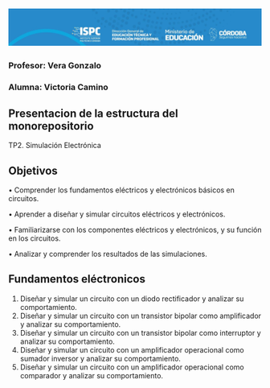 # ![alt text](../recursos/logo.png)
### Profesor: Vera Gonzalo
### Alumna: Victoria Camino

## Presentacion de la estructura del monorepositorio  
TP2. Simulación Electrónica

## Objetivos
• Comprender los fundamentos eléctricos y electrónicos básicos en circuitos.

• Aprender a diseñar y simular circuitos eléctricos y electrónicos.

• Familiarizarse con los componentes eléctricos y electrónicos, y su función en
los circuitos.

• Analizar y comprender los resultados de las simulaciones.

## Fundamentos eléctronicos

1. Diseñar y simular un circuito con un diodo rectificador y analizar su
comportamiento.
2. Diseñar y simular un circuito con un transistor bipolar como amplificador y
analizar su comportamiento.
3. Diseñar y simular un circuito con un transistor bipolar como interruptor y
analizar su comportamiento.
4. Diseñar y simular un circuito con un amplificador operacional como sumador
inversor y analizar su comportamiento.
5. Diseñar y simular un circuito con un amplificador operacional como
comparador y analizar su comportamiento.